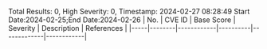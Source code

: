 Total Results: 0, High Severity: 0, Timestamp: 2024-02-27 08:28:49
Start Date:2024-02-25;End Date:2024-02-26
| No. | CVE ID | Base Score | Severity | Description | References |
|-----|--------|------------|----------|-------------|------------|
